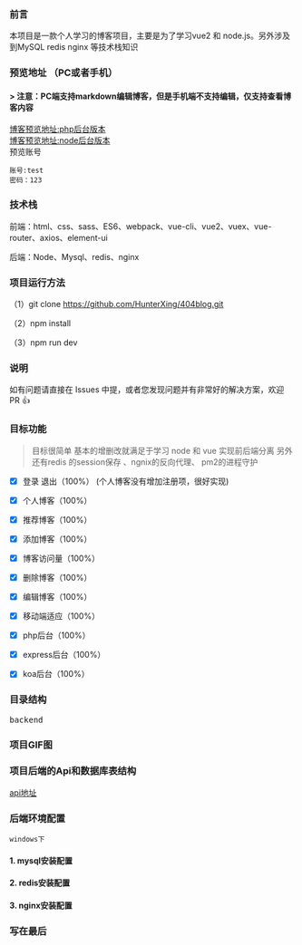 ### 前言

本项目是一款个人学习的博客项目，主要是为了学习vue2 和 node.js。另外涉及到MySQL redis nginx 等技术栈知识

### 预览地址 （PC或者手机）
#### > 注意：PC端支持markdown编辑博客，但是手机端不支持编辑，仅支持查看博客内容
[博客预览地址:php后台版本](https://notfound404.cn) 
<br>
[博客预览地址:node后台版本](https://notfound404.cn:8081) 
<br>
预览账号
```
账号:test
密码：123
```
### 技术栈

前端：html、css、sass、ES6、webpack、vue-cli、vue2、vuex、vue-router、axios、element-ui

后端：Node、Mysql、redis、nginx

### 项目运行方法
（1）git clone https://github.com/HunterXing/404blog.git

（2）npm install

（3）npm run dev


### 说明

如有问题请直接在 Issues 中提，或者您发现问题并有非常好的解决方案，欢迎 PR 👍

### 目标功能
> 目标很简单 基本的增删改就满足于学习 node 和 vue 实现前后端分离 另外还有redis 的session保存 、ngnix的反向代理、 pm2的进程守护
- [x] 登录 退出（100%） (个人博客没有增加注册项，很好实现)
- [x] 个人博客（100%）
- [x] 推荐博客（100%）
- [x] 添加博客（100%）
- [x] 博客访问量（100%）
- [x] 删除博客（100%）
- [x] 编辑博客（100%）
- [x] 移动端适应（100%）

- [x] php后台（100%）
- [x] express后台（100%）
- [x] koa后台（100%）

### 目录结构

<pre>
backend
</pre>

### 项目GIF图

### 项目后端的Api和数据库表结构

[api地址](https://github.com/HunterXing/404blog/blob/master/api.md) 

### 后端环境配置
`windows下`
#### 1. mysql安装配置
#### 2. redis安装配置
#### 3. nginx安装配置

### 写在最后

